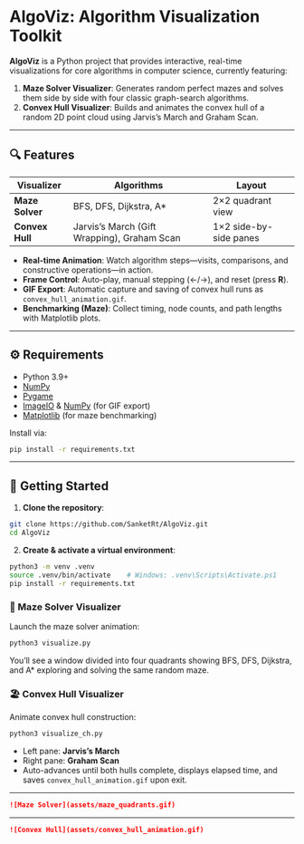 # AlgoViz: Algorithm Visualization Toolkit

**AlgoViz** is a Python project that provides interactive, real-time visualizations for core algorithms in computer science, currently featuring:

1. **Maze Solver Visualizer**: Generates random perfect mazes and solves them side by side with four classic graph-search algorithms.
2. **Convex Hull Visualizer**: Builds and animates the convex hull of a random 2D point cloud using Jarvis’s March and Graham Scan.

---

## 🔍 Features

| Visualizer              | Algorithms                                     | Layout                  |
|-------------------------|------------------------------------------------|-------------------------|
| **Maze Solver**         | BFS, DFS, Dijkstra, A*                         | 2×2 quadrant view       |
| **Convex Hull**         | Jarvis’s March (Gift Wrapping), Graham Scan    | 1×2 side-by-side panes  |

- **Real-time Animation**: Watch algorithm steps—visits, comparisons, and constructive operations—in action.
- **Frame Control**: Auto-play, manual stepping (←/→), and reset (press **R**).
- **GIF Export**: Automatic capture and saving of convex hull runs as `convex_hull_animation.gif`.
- **Benchmarking (Maze)**: Collect timing, node counts, and path lengths with Matplotlib plots.

---

## ⚙️ Requirements

- Python 3.9+
- [NumPy](https://numpy.org/)
- [Pygame](https://www.pygame.org/)
- [ImageIO](https://imageio.github.io/) & [NumPy](https://numpy.org/) (for GIF export)
- [Matplotlib](https://matplotlib.org/) (for maze benchmarking)

Install via:

```bash
pip install -r requirements.txt
```

---

## 🚀 Getting Started

1. **Clone the repository**:
```bash
git clone https://github.com/SanketRt/AlgoViz.git
cd AlgoViz
```

2. **Create & activate a virtual environment**:
```bash
python3 -m venv .venv
source .venv/bin/activate    # Windows: .venv\Scripts\Activate.ps1
pip install -r requirements.txt
```

### 🏃 Maze Solver Visualizer

Launch the maze solver animation:

```bash
python3 visualize.py
```

You’ll see a window divided into four quadrants showing BFS, DFS, Dijkstra, and A* exploring and solving the same random maze.

### 🏖 Convex Hull Visualizer

Animate convex hull construction:

```bash
python3 visualize_ch.py
```

- Left pane: **Jarvis’s March**
- Right pane: **Graham Scan**
- Auto-advances until both hulls complete, displays elapsed time, and saves `convex_hull_animation.gif` upon exit.

---


```markdown
![Maze Solver](assets/maze_quadrants.gif)
```

---

```markdown
![Convex Hull](assets/convex_hull_animation.gif)
```


